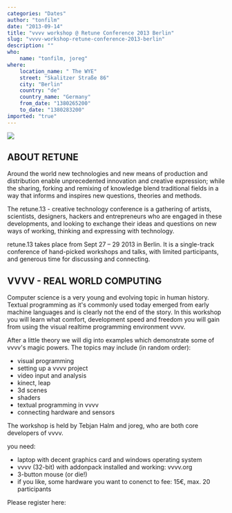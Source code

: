 ```yaml
---
categories: "Dates"
author: "tonfilm"
date: "2013-09-14"
title: "vvvv workshop @ Retune Conference 2013 Berlin"
slug: "vvvv-workshop-retune-conference-2013-berlin"
description: ""
who: 
    name: "tonfilm, joreg"
where: 
    location_name: " The WYE"
    street: "Skalitzer Straße 86"
    city: "Berlin"
    country: "de"
    country_name: "Germany"
    from_date: "1380265200"
    to_date: "1380283200"
imported: "true"
---
```



![](quvvvvad_0.jpg) 

## ABOUT RETUNE
Around the world new technologies and new means of production and distribution enable unprecedented innovation and creative expression; while the sharing, forking and remixing of knowledge blend traditional fields in a way that informs and inspires new questions, theories and methods.

The retune.13 - creative technology conference is a gathering of artists, scientists, designers, hackers and entrepreneurs who are engaged in these developments, and looking to exchange their ideas and questions on new ways of working, thinking and expressing with technology.

retune.13 takes place from Sept 27 – 29 2013 in Berlin. It is a single-track conference of hand-picked workshops and talks, with limited participants, and generous time for discussing and connecting.

[](http://retune.de/2013/)


## VVVV - REAL WORLD COMPUTING
Computer science is a very young and evolving topic in human history. Textual programming as it's commonly used today emerged from early machine languages and is clearly not the end of the story. In this workshop you will learn what comfort, development speed and freedom you will gain from using the visual realtime programming environment vvvv.

After a little theory we will dig into examples which demonstrate some of vvvv's magic powers. The topics may include (in random order):
- visual programming
- setting up a vvvv project
- video input and analysis
- kinect, leap
- 3d scenes
- shaders
- textual programming in vvvv
- connecting hardware and sensors

The workshop is held by Tebjan Halm and joreg, who are both core developers of vvvv.

you need:
- laptop with decent graphics card and windows operating system
- vvvv (32-bit) with addonpack installed and working: vvvv.org
- 3-button mouse (or die!)
- if you like, some hardware you want to conenct to
fee: 15€, max. 20 participants

Please register here: [](http://retune.de/2013/#workshops)